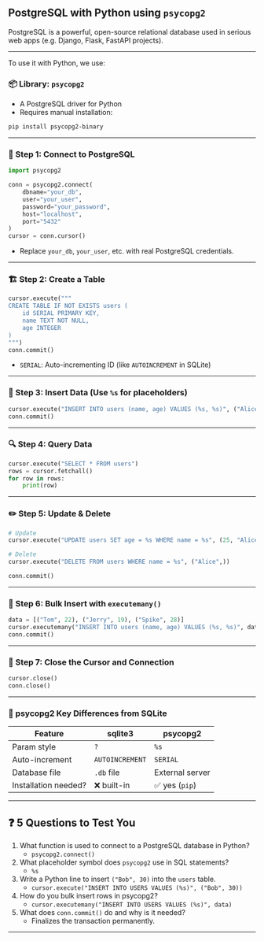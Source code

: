 ## **PostgreSQL with Python using `psycopg2`**

PostgreSQL is a powerful, open-source relational database used in serious web apps (e.g. Django, Flask, FastAPI projects).

---

To use it with Python, we use:

### 📦 Library: `psycopg2`

- A PostgreSQL driver for Python
- Requires manual installation:

```bash
pip install psycopg2-binary
```

---

### 🧱 Step 1: Connect to PostgreSQL

```python
import psycopg2

conn = psycopg2.connect(
    dbname="your_db",
    user="your_user",
    password="your_password",
    host="localhost",
    port="5432"
)
cursor = conn.cursor()
```

- Replace `your_db`, `your_user`, etc. with real PostgreSQL credentials.

---

### 🏗️ Step 2: Create a Table

```python
cursor.execute("""
CREATE TABLE IF NOT EXISTS users (
    id SERIAL PRIMARY KEY,
    name TEXT NOT NULL,
    age INTEGER
)
""")
conn.commit()
```

- `SERIAL`: Auto-incrementing ID (like `AUTOINCREMENT` in SQLite)

---

### 📝 Step 3: Insert Data (Use `%s` for placeholders)

```python
cursor.execute("INSERT INTO users (name, age) VALUES (%s, %s)", ("Alice", 24))
conn.commit()
```

---

### 🔍 Step 4: Query Data

```python
cursor.execute("SELECT * FROM users")
rows = cursor.fetchall()
for row in rows:
    print(row)
```

---

### ✏️ Step 5: Update & Delete

```python
# Update
cursor.execute("UPDATE users SET age = %s WHERE name = %s", (25, "Alice"))

# Delete
cursor.execute("DELETE FROM users WHERE name = %s", ("Alice",))

conn.commit()
```

---

### 🔁 Step 6: Bulk Insert with `executemany()`

```python
data = [("Tom", 22), ("Jerry", 19), ("Spike", 28)]
cursor.executemany("INSERT INTO users (name, age) VALUES (%s, %s)", data)
conn.commit()
```

---

### 🛑 Step 7: Close the Cursor and Connection

```python
cursor.close()
conn.close()
```

---

### 🧠 psycopg2 Key Differences from SQLite

|Feature|sqlite3|psycopg2|
|---|---|---|
|Param style|`?`|`%s`|
|Auto-increment|`AUTOINCREMENT`|`SERIAL`|
|Database file|`.db` file|External server|
|Installation needed?|❌ built-in|✅ yes (`pip`)|

---

## ❓ 5 Questions to Test You

1. What function is used to connect to a PostgreSQL database in Python?
    - `psycopg2.connect()`
2. What placeholder symbol does `psycopg2` use in SQL statements?
    - `%s`
3. Write a Python line to insert `("Bob", 30)` into the `users` table.
    - `cursor.execute("INSERT INTO USERS VALUES (%s)", ("Bob", 30))`
4. How do you bulk insert rows in psycopg2?
    - `cursor.executemany("INSERT INTO USERS VALUES (%s)", data)`
5. What does `conn.commit()` do and why is it needed?
	- Finalizes the transaction permanently.
---
